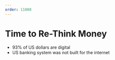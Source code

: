 ```yaml
---
order: 11000
---
```


# Time to Re-Think Money

- 93% of US dollars are digital
- US banking system was not built for the internet
